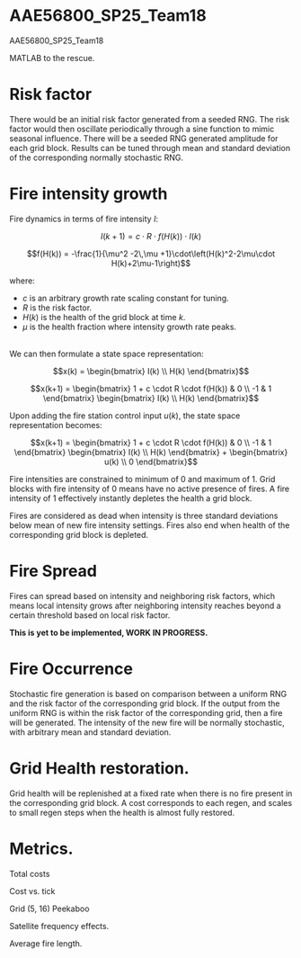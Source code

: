# AAE56800_SP25_Team18
AAE56800_SP25_Team18

MATLAB to the rescue. 

# Risk factor 
There would be an initial risk factor generated from a seeded RNG. 
The risk factor would then oscillate periodically through a sine function
to mimic seasonal influence. 
There will be a seeded RNG generated amplitude for each grid block. 
Results can be tuned through mean and standard deviation of the corresponding normally stochastic RNG. 

# Fire intensity growth
Fire dynamics in terms of fire intensity $I$: 
```math
I(k+1) = c \cdot R \cdot f\left(H(k)\right) \cdot I(k)
```
<!-- ```math
f(H(k)) = 
    -\frac{1}{\mu^2 -2\,\mu +1}H(k)^2 + 
    \frac{2\,\mu }{\mu^2 -2\,\mu +1}H(k) - 
    \frac{2\,\mu -1}{\mu^2 -2\,\mu +1}
``` -->
```math
f(H(k)) = 
    -\frac{1}{\mu^2 -2\,\mu +1}\cdot\left(H(k)^2-2\mu\cdot H(k)+2\mu-1\right)
```

where: 
* $c$ is an arbitrary growth rate scaling constant for tuning. 
* $R$ is the risk factor. 
* $H(k)$ is the health of the grid block at time $k$. 
* $\mu$ is the health fraction where intensity growth rate peaks. 

\
We can then formulate a state space representation: 
```math
x(k) = \begin{bmatrix}
    I(k) \\ H(k)
\end{bmatrix}
```
```math
x(k+1) = \begin{bmatrix}
    1 + c \cdot R \cdot f(H(k)) & 0 \\
    -1 & 1
\end{bmatrix} 
\begin{bmatrix}
    I(k) \\ H(k)
\end{bmatrix}
```

Upon adding the fire station control input $u(k)$, the state space representation becomes: 
```math
x(k+1) = \begin{bmatrix}
    1 + c \cdot R \cdot f(H(k)) & 0 \\
    -1 & 1
\end{bmatrix} 
\begin{bmatrix}
    I(k) \\ H(k)
\end{bmatrix} + 

\begin{bmatrix}
    u(k) \\ 0
\end{bmatrix}
```

Fire intensities are constrained to minimum of 0 and maximum of 1. 
Grid blocks with fire intensity of 0 means have no active presence of fires. 
A fire intensity of 1 effectively instantly depletes the health a grid block. 

Fires are considered as dead when intensity is three standard deviations below mean of new fire intensity settings. 
Fires also end when health of the corresponding grid block is depleted. 

# Fire Spread
Fires can spread based on intensity and neighboring risk factors, which means local intensity grows after neighboring intensity reaches beyond a certain threshold based on local risk factor. 

**This is yet to be implemented, WORK IN PROGRESS.**

# Fire Occurrence
Stochastic fire generation is based on comparison between a uniform RNG and the risk factor of the corresponding grid block. 
If the output from the uniform RNG is within the risk factor of the corresponding grid, then a fire will be generated. 
The intensity of the new fire will be normally stochastic, with arbitrary mean and standard deviation. 

# Grid Health restoration. 
Grid health will be replenished at a fixed rate when there is no fire present in the corresponding grid block. 
A cost corresponds to each regen, and scales to small regen steps when the health is almost fully restored. 

# Metrics. 
Total costs

Cost vs. tick

Grid (5, 16) Peekaboo

Satellite frequency effects. 

Average fire length. 
